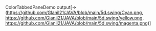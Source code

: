 ColorTabbedPaneDemo  output[->(https://github.com/Glanil21/JAVA/blob/main/5d.swing/Cyan.png, https://github.com/Glanil21/JAVA/blob/main/5d.swing/yellow.png, https://github.com/Glanil21/JAVA/blob/main/5d.swing/magenta.png)]
